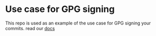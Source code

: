 # Use case for GPG signing

This repo is used as an example of the use case for GPG signing your commits. read our [docs](http://somehackersite.com)

